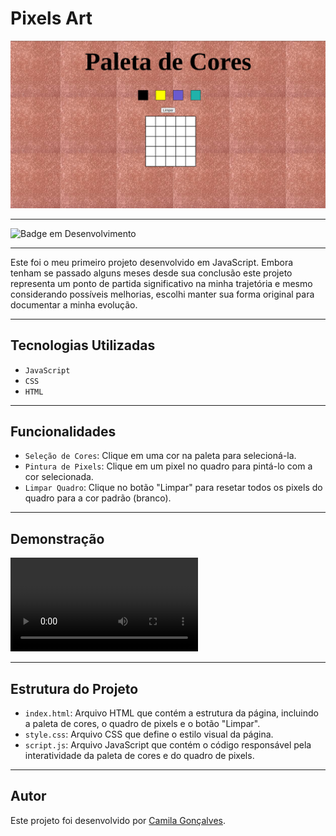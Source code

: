# Pixels Art 


![Projeto Pixels Art](https://github.com/CamilGon/PixelArts/blob/camila-gon%C3%A7alves-pixels-art/Projeto%20PixelsArt.png?raw=true)

---
![Badge em Desenvolvimento](http://img.shields.io/static/v1?label=STATUS&message=FINALIZADO&color=GREEN&style=for-the-badge)


---
Este foi o meu primeiro projeto desenvolvido em JavaScript. Embora tenham se passado alguns meses desde sua conclusão este projeto representa um ponto de partida significativo na minha trajetória e mesmo considerando possíveis melhorias, escolhi manter sua forma original para documentar a minha evolução.

---
## Tecnologias Utilizadas

- ``JavaScript``
- ``CSS``
- ``HTML``

---
## Funcionalidades

- `Seleção de Cores`:  Clique em uma cor na paleta para selecioná-la.
- `Pintura de Pixels`:  Clique em um pixel no quadro para pintá-lo com a cor selecionada.
- `Limpar Quadro`:  Clique no botão "Limpar" para resetar todos os pixels do quadro para a cor padrão (branco).

---
## Demonstração

![Video](https://github.com/CamilGon/PixelArts/blob/camila-gon%C3%A7alves-pixels-art/projeto%20em%20execu%C3%A7%C3%A3o.webm?raw=true)

---
## Estrutura do Projeto
- `index.html`: Arquivo HTML que contém a estrutura da página, incluindo a paleta de cores, o quadro de pixels e o botão "Limpar".
- `style.css`: Arquivo CSS que define o estilo visual da página.
- `script.js`: Arquivo JavaScript que contém o código responsável pela interatividade da paleta de cores e do quadro de pixels.

---
## Autor
Este projeto foi desenvolvido por [Camila Gonçalves](https://github.com/CamilGon).
